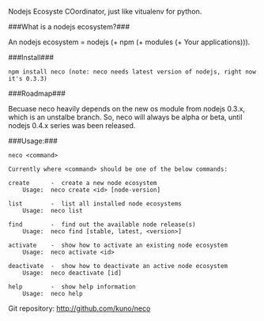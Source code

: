 Nodejs Ecosyste COordinator, just like vitualenv for python.

###What is a nodejs ecosystem?###

An nodejs ecosystem = nodejs (+ npm (+ modules (+ Your applications))).

###Install###

    npm install neco (note: neco needs latest version of nodejs, right now it's 0.3.3)

###Roadmap###

Becuase neco heavily depends on the new os module from nodejs 0.3.x, which is an unstalbe branch.
So, neco will always be alpha or beta, until nodejs 0.4.x series was been released.

###Usage:###

    neco <command>

    Currently where <command> should be one of the below commands:

    create      -  create a new node ecosystem
        Usage:  neco create <id> [node-version]

    list        -  list all installed node ecosystems
        Usage:  neco list

    find        -  find out the available node release(s)
        Usage:  neco find [stable, latest, <version>]

    activate    -  show how to activate an existing node ecosystem
        Usage:  neco activate <id>

    deactivate  -  show how to deactivate an active node ecosystem
        Usage:  neco deactivate [id]

    help        -  show help information
        Usage:  neco help

Git repository: http://github.com/kuno/neco
